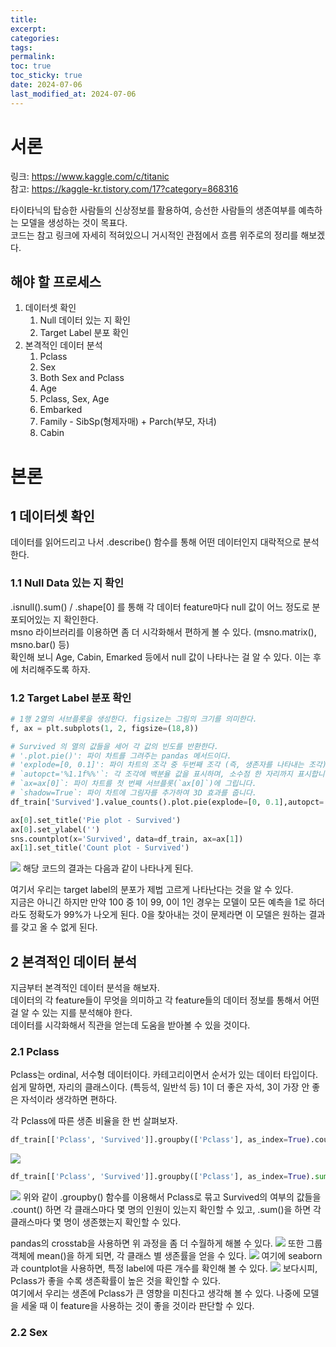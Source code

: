 ```yaml
---
title: 
excerpt: 
categories: 
tags: 
permalink: 
toc: true
toc_sticky: true
date: 2024-07-06
last_modified_at: 2024-07-06
---
```


# 서론
링크: https://www.kaggle.com/c/titanic   
참고: https://kaggle-kr.tistory.com/17?category=868316    

타이타닉의 탑승한 사람들의 신상정보를 활용하여, 승선한 사람들의 생존여부를 예측하는 모델을 생성하는 것이 목표다.  
코드는 참고 링크에 자세히 적혀있으니 거시적인 관점에서 흐름 위주로의 정리를 해보겠다.
  
## 해야 할 프로세스  
1. 데이터셋 확인
	1. Null 데이터 있는 지 확인
	2. Target Label 분포 확인
2. 본격적인 데이터 분석
	1. Pclass
	2. Sex 
	3. Both Sex and Pclass
	4. Age
	5. Pclass, Sex, Age
	6. Embarked
	7. Family - SibSp(형제자매) + Parch(부모, 자녀)
	8. Cabin
  
# 본론
  
## 1 데이터셋 확인
데이터를 읽어드리고 나서 .describe() 함수를 통해 어떤 데이터인지 대락적으로 분석한다.

### 1.1 Null Data 있는 지 확인
.isnull().sum() / .shape[0] 를 통해 각 데이터 feature마다 null 값이 어느 정도로 분포되어있는 지 확인한다.  
msno 라이브러리를 이용하면 좀 더 시각화해서 편하게 볼 수 있다. (msno.matrix(), msno.bar() 등)  
확인해 보니 Age, Cabin, Emarked 등에서 null 값이 나타나는 걸 알 수 있다. 이는 후에 처리해주도록 하자.

### 1.2 Target Label 분포 확인
```python
# 1행 2열의 서브플롯을 생성한다. figsize는 그림의 크기를 의미한다.
f, ax = plt.subplots(1, 2, figsize=(18,8)) 

# Survived 의 열의 값들을 세어 각 값의 빈도를 반환한다.
# '.plot.pie()': 파이 차트를 그려주는 pandas 메서드이다.
# 'explode=[0, 0.1]': 파이 차트의 조각 중 두번째 조각 (즉, 생존자를 나타내는 조각)을 강조하기 위해 약간 분리한다.
# `autopct='%1.1f%%'`: 각 조각에 백분율 값을 표시하며, 소수점 한 자리까지 표시합니다.
# `ax=ax[0]`: 파이 차트를 첫 번째 서브플롯(`ax[0]`)에 그립니다.
# `shadow=True`: 파이 차트에 그림자를 추가하여 3D 효과를 줍니다.
df_train['Survived'].value_counts().plot.pie(explode=[0, 0.1],autopct='%1.1f%%', ax=ax[0], shadow=True)  

ax[0].set_title('Pie plot - Survived') 
ax[0].set_ylabel('')  
sns.countplot(x='Survived', data=df_train, ax=ax[1])  
ax[1].set_title('Count plot - Survived')
```
![](assets/images/posts_img/IMG-2024-07-11-01-56-36-980.png)
해당 코드의 결과는 다음과 같이 나타나게 된다.  

여기서 우리는 target label의 분포가 제법 고르게 나타난다는 것을 알 수 있다.  
지금은 아니긴 하지만 만약 100 중 1이 99, 0이 1인 경우는 모델이 모든 예측을 1로 하더라도 정확도가 99%가 나오게 된다. 0을 찾아내는 것이 문제라면 이 모델은 원하는 결과를 갖고 올 수 없게 된다. 

## 2 본격적인 데이터 분석
지금부터 본격적인 데이터 분석을 해보자.  
데이터의 각 feature들이 무엇을 의미하고 각 feature들의 데이터 정보를 통해서 어떤 걸 알 수 있는 지를 분석해야 한다.  
데이터를 시각화해서 직관을 얻는데 도움을 받아볼 수 있을 것이다.

### 2.1 Pclass
Pclass는 ordinal, 서수형 데이터이다. 카테고리이면서 순서가 있는 데이터 타입이다.  
쉽게 말하면, 자리의 클래스이다. (특등석, 일반석 등) 1이 더 좋은 자석, 3이 가장 안 좋은 자석이라 생각하면 편하다.

각 Pclass에 따른 생존 비율을 한 번 살펴보자.  
```python
df_train[['Pclass', 'Survived']].groupby(['Pclass'], as_index=True).count()
```
![](assets/images/posts_img/IMG-2024-07-11-02-05-51-694.png)
```python
df_train[['Pclass', 'Survived']].groupby(['Pclass'], as_index=True).sum()
```
![](assets/images/posts_img/IMG-2024-07-11-02-05-59-220.png)
위와 같이 .groupby() 함수를 이용해서 Pclass로 묶고 Survived의 여부의 값들을 .count() 하면 각 클래스마다 몇 명의 인원이 있는지 확인할 수 있고, .sum()을 하면 각 클래스마다 몇 명이 생존했는지 확인할 수 있다.


pandas의 crosstab을 사용하면 위 과정을 좀 더 수월하게 해볼 수 있다.
![](assets/images/posts_img/IMG-2024-07-11-02-07-11-748.png)
또한 그룹 객체에 mean()을 하게 되면, 각 클래스 별 생존률을 얻을 수 있다.
![](assets/images/posts_img/IMG-2024-07-11-02-08-25-768.png)
여기에 seaborn과 countplot을 사용하면, 특정 label에 따른 개수를 확인해 볼 수 있다.
![](assets/images/posts_img/IMG-2024-07-11-02-10-32-739.png)
보다시피, Pclass가 좋을 수록 생존확률이 높은 것을 확인할 수 있다.   
여기에서 우리는 생존에 Pclass가 큰 영향을 미친다고 생각해 볼 수 있다. 나중에 모델을 세울 때 이 feature을 사용하는 것이 좋을 것이라 판단할 수 있다.

### 2.2 Sex
